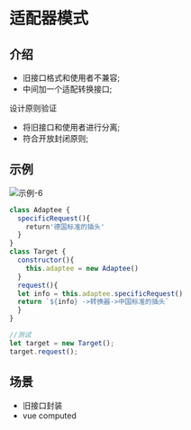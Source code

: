 # 适配器模式

## 介绍

- 旧接口格式和使用者不兼容;
- 中间加一个适配转换接口;

设计原则验证

- 将旧接口和使用者进行分离;
- 符合开放封闭原则;

## 示例

<!-- ![示例-6](/blogs/image/web/designMode/示例-6.png) -->
<img :src="$withBase('/image/web/designMode/示例-6.png')" alt="示例-6">

```js
class Adaptee {
  specificRequest(){
    return'德国标准的插头'
  }
}
class Target {
  constructor(){
    this.adaptee = new Adaptee()
  }
  request(){
  let info = this.adaptee.specificRequest()
  return `${info} ->转换器->中国标准的插头`
  }
}

//测试
let target = new Target();
target.request();
```

## 场景

- 旧接口封装
- vue computed